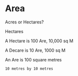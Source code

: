 # Area
Acres or Hectares?

Hectares 


A Hectare is 100 Are, 10,000 sq M


A Decare is 10 Are, 1000 sq M


An Are is 100 square metres 

    10 metres by 10 metres 





</pre>

